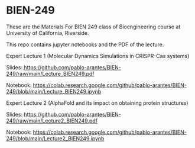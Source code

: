 # BIEN-249

These are the Materials For BIEN 249 class of Bioengineering course at University of California, Riverside.  

This repo contains jupyter notebooks and the PDF of the lecture.  

Expert Lecture 1 (Molecular Dynamics Simulations in CRISPR-Cas systems) 

Slides: https://github.com/pablo-arantes/BIEN-249/raw/main/Lecture_BIEN249.pdf

Notebook: https://colab.research.google.com/github/pablo-arantes/BIEN-249/blob/main/Lecture_BIEN249.ipynb


Expert Lecture 2 (AlphaFold and its impact on obtaining protein structures) 

Slides: https://github.com/pablo-arantes/BIEN-249/raw/main/Lecture2_BIEN249.pdf

Notebook: https://colab.research.google.com/github/pablo-arantes/BIEN-249/blob/main/Lecture2_BIEN249.ipynb
